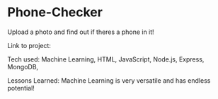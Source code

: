 <h1> Phone-Checker </h1>

Upload a photo and find out if theres a phone in it!

Link to project: 



Tech used: Machine Learning, HTML, JavaScript, Node.js, Express, MongoDB, 





Lessons Learned:
Machine Learning is very versatile and has endless potential! 

